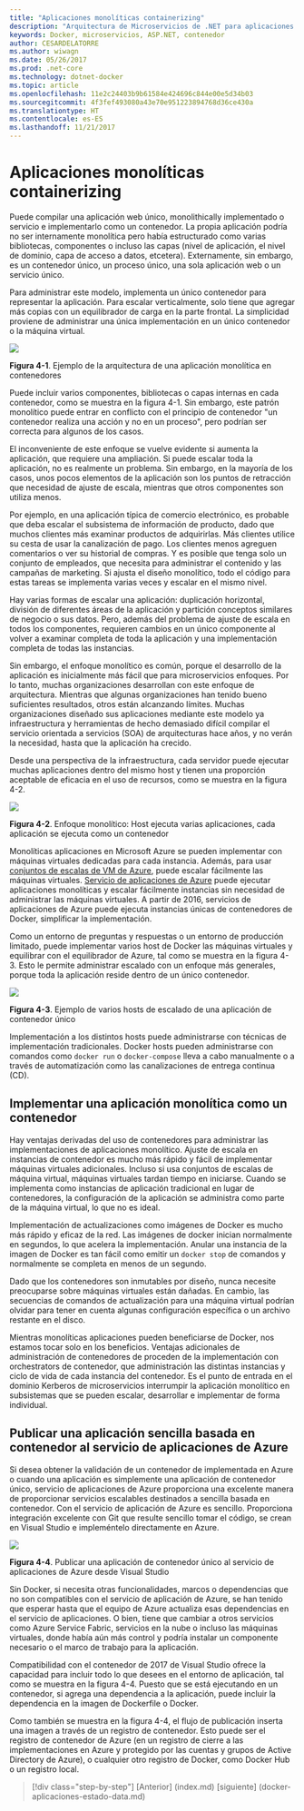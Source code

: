```yaml
---
title: "Aplicaciones monolíticas containerizing"
description: "Arquitectura de Microservicios de .NET para aplicaciones .NET en contenedores | Aplicaciones monolíticas containerizing"
keywords: Docker, microservicios, ASP.NET, contenedor
author: CESARDELATORRE
ms.author: wiwagn
ms.date: 05/26/2017
ms.prod: .net-core
ms.technology: dotnet-docker
ms.topic: article
ms.openlocfilehash: 11e2c24403b9b61584e424696c844e00e5d34b03
ms.sourcegitcommit: 4f3fef493080a43e70e951223894768d36ce430a
ms.translationtype: HT
ms.contentlocale: es-ES
ms.lasthandoff: 11/21/2017
---
```

# <a name="containerizing-monolithic-applications"></a>Aplicaciones monolíticas containerizing

Puede compilar una aplicación web único, monolithically implementado o servicio e implementarlo como un contenedor. La propia aplicación podría no ser internamente monolítica pero había estructurado como varias bibliotecas, componentes o incluso las capas (nivel de aplicación, el nivel de dominio, capa de acceso a datos, etcetera). Externamente, sin embargo, es un contenedor único, un proceso único, una sola aplicación web o un servicio único.

Para administrar este modelo, implementa un único contenedor para representar la aplicación. Para escalar verticalmente, solo tiene que agregar más copias con un equilibrador de carga en la parte frontal. La simplicidad proviene de administrar una única implementación en un único contenedor o la máquina virtual.

![](./media/image1.png)

**Figura 4-1**. Ejemplo de la arquitectura de una aplicación monolítica en contenedores

Puede incluir varios componentes, bibliotecas o capas internas en cada contenedor, como se muestra en la figura 4-1. Sin embargo, este patrón monolítico puede entrar en conflicto con el principio de contenedor "un contenedor realiza una acción y no en un proceso", pero podrían ser correcta para algunos de los casos.

El inconveniente de este enfoque se vuelve evidente si aumenta la aplicación, que requiere una ampliación. Si puede escalar toda la aplicación, no es realmente un problema. Sin embargo, en la mayoría de los casos, unos pocos elementos de la aplicación son los puntos de retracción que necesidad de ajuste de escala, mientras que otros componentes son utiliza menos.

Por ejemplo, en una aplicación típica de comercio electrónico, es probable que deba escalar el subsistema de información de producto, dado que muchos clientes más examinar productos de adquirirlas. Más clientes utilice su cesta de usar la canalización de pago. Los clientes menos agreguen comentarios o ver su historial de compras. Y es posible que tenga solo un conjunto de empleados, que necesita para administrar el contenido y las campañas de marketing. Si ajusta el diseño monolítico, todo el código para estas tareas se implementa varias veces y escalar en el mismo nivel.

Hay varias formas de escalar una aplicación: duplicación horizontal, división de diferentes áreas de la aplicación y partición conceptos similares de negocio o sus datos. Pero, además del problema de ajuste de escala en todos los componentes, requieren cambios en un único componente al volver a examinar completa de toda la aplicación y una implementación completa de todas las instancias.

Sin embargo, el enfoque monolítico es común, porque el desarrollo de la aplicación es inicialmente más fácil que para microservicios enfoques. Por lo tanto, muchas organizaciones desarrollan con este enfoque de arquitectura. Mientras que algunas organizaciones han tenido bueno suficientes resultados, otros están alcanzando límites. Muchas organizaciones diseñado sus aplicaciones mediante este modelo ya infraestructura y herramientas de hecho demasiado difícil compilar el servicio orientada a servicios (SOA) de arquitecturas hace años, y no verán la necesidad, hasta que la aplicación ha crecido.

Desde una perspectiva de la infraestructura, cada servidor puede ejecutar muchas aplicaciones dentro del mismo host y tienen una proporción aceptable de eficacia en el uso de recursos, como se muestra en la figura 4-2.

![](./media/image2.png)

**Figura 4-2**. Enfoque monolítico: Host ejecuta varias aplicaciones, cada aplicación se ejecuta como un contenedor

Monolíticas aplicaciones en Microsoft Azure se pueden implementar con máquinas virtuales dedicadas para cada instancia. Además, para usar [conjuntos de escalas de VM de Azure](https://docs.microsoft.com/azure/virtual-machine-scale-sets/), puede escalar fácilmente las máquinas virtuales. [Servicio de aplicaciones de Azure](https://azure.microsoft.com/services/app-service/) puede ejecutar aplicaciones monolíticas y escalar fácilmente instancias sin necesidad de administrar las máquinas virtuales. A partir de 2016, servicios de aplicaciones de Azure puede ejecuta instancias únicas de contenedores de Docker, simplificar la implementación.

Como un entorno de preguntas y respuestas o un entorno de producción limitado, puede implementar varios host de Docker las máquinas virtuales y equilibrar con el equilibrador de Azure, tal como se muestra en la figura 4-3. Esto le permite administrar escalado con un enfoque más generales, porque toda la aplicación reside dentro de un único contenedor.

![](./media/image3.png)

**Figura 4-3**. Ejemplo de varios hosts de escalado de una aplicación de contenedor único

Implementación a los distintos hosts puede administrarse con técnicas de implementación tradicionales. Docker hosts pueden administrarse con comandos como `docker run` o `docker-compose` lleva a cabo manualmente o a través de automatización como las canalizaciones de entrega continua (CD).

## <a name="deploying-a-monolithic-application-as-a-container"></a>Implementar una aplicación monolítica como un contenedor

Hay ventajas derivadas del uso de contenedores para administrar las implementaciones de aplicaciones monolítico. Ajuste de escala en instancias de contenedor es mucho más rápido y fácil de implementar máquinas virtuales adicionales. Incluso si usa conjuntos de escalas de máquina virtual, máquinas virtuales tardan tiempo en iniciarse. Cuando se implementa como instancias de aplicación tradicional en lugar de contenedores, la configuración de la aplicación se administra como parte de la máquina virtual, lo que no es ideal.

Implementación de actualizaciones como imágenes de Docker es mucho más rápido y eficaz de la red. Las imágenes de docker inician normalmente en segundos, lo que acelera la implementación. Anular una instancia de la imagen de Docker es tan fácil como emitir un `docker stop` de comandos y normalmente se completa en menos de un segundo.

Dado que los contenedores son inmutables por diseño, nunca necesite preocuparse sobre máquinas virtuales están dañadas. En cambio, las secuencias de comandos de actualización para una máquina virtual podrían olvidar para tener en cuenta algunas configuración específica o un archivo restante en el disco.

Mientras monolíticas aplicaciones pueden beneficiarse de Docker, nos estamos tocar solo en los beneficios. Ventajas adicionales de administración de contenedores de proceden de la implementación con orchestrators de contenedor, que administración las distintas instancias y ciclo de vida de cada instancia del contenedor. Es el punto de entrada en el dominio Kerberos de microservicios interrumpir la aplicación monolítico en subsistemas que se pueden escalar, desarrollar e implementar de forma individual.

## <a name="publishing-a-single-container-based-application-to-azure-app-service"></a>Publicar una aplicación sencilla basada en contenedor al servicio de aplicaciones de Azure

Si desea obtener la validación de un contenedor de implementada en Azure o cuando una aplicación es simplemente una aplicación de contenedor único, servicio de aplicaciones de Azure proporciona una excelente manera de proporcionar servicios escalables destinados a sencilla basada en contenedor. Con el servicio de aplicación de Azure es sencillo. Proporciona integración excelente con Git que resulte sencillo tomar el código, se crean en Visual Studio e impleméntelo directamente en Azure.

![](./media/image4.png)

**Figura 4-4**. Publicar una aplicación de contenedor único al servicio de aplicaciones de Azure desde Visual Studio

Sin Docker, si necesita otras funcionalidades, marcos o dependencias que no son compatibles con el servicio de aplicación de Azure, se han tenido que esperar hasta que el equipo de Azure actualiza esas dependencias en el servicio de aplicaciones. O bien, tiene que cambiar a otros servicios como Azure Service Fabric, servicios en la nube o incluso las máquinas virtuales, donde había aún más control y podría instalar un componente necesario o el marco de trabajo para la aplicación.

Compatibilidad con el contenedor de 2017 de Visual Studio ofrece la capacidad para incluir todo lo que desees en el entorno de aplicación, tal como se muestra en la figura 4-4. Puesto que se está ejecutando en un contenedor, si agrega una dependencia a la aplicación, puede incluir la dependencia en la imagen de Dockerfile o Docker.

Como también se muestra en la figura 4-4, el flujo de publicación inserta una imagen a través de un registro de contenedor. Esto puede ser el registro de contenedor de Azure (en un registro de cierre a las implementaciones en Azure y protegido por las cuentas y grupos de Active Directory de Azure), o cualquier otro registro de Docker, como Docker Hub o un registro local.


>[!div class="step-by-step"]
[Anterior] (index.md) [siguiente] (docker-aplicaciones-estado-data.md)
